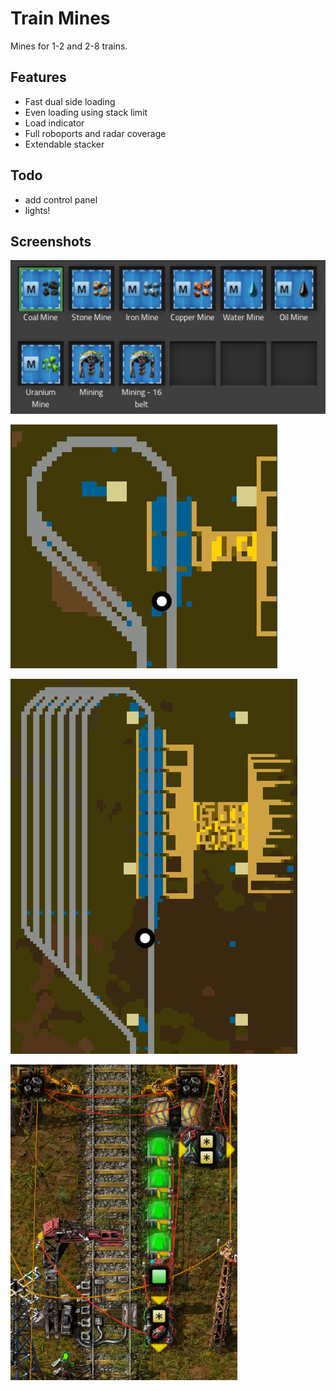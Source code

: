 # Train Mines

Mines for 1-2 and 2-8 trains.

## Features

- Fast dual side loading
- Even loading using stack limit
- Load indicator
- Full roboports and radar coverage
- Extendable stacker

## Todo

- add control panel
- lights!

## Screenshots

![img_2.png](img_2.png)

![img_1.png](img_1.png)

![img.png](img.png)

![img_3.png](img_3.png)